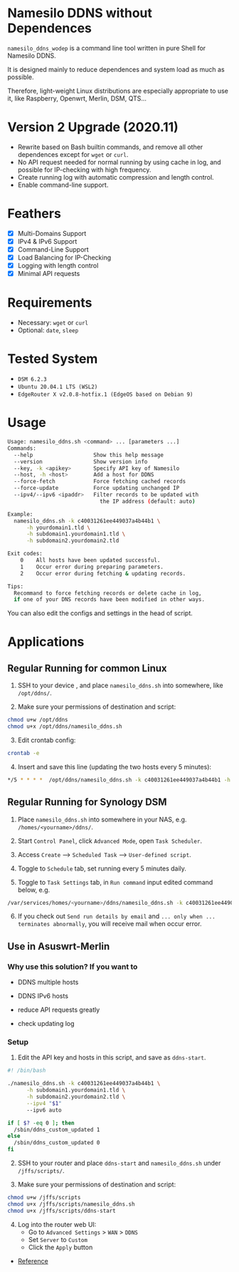 Namesilo DDNS without Dependences
===================

`namesilo_ddns_wodep` is a command line tool written in pure Shell for Namesilo DDNS.

It is designed mainly to reduce dependences and system load as much as possible.

Therefore, light-weight Linux distributions are especially appropriate to use it, like Raspberry, Openwrt, Merlin, DSM, QTS...

# Version 2 Upgrade (2020.11)

* Rewrite based on Bash builtin commands, and remove all other dependences except for `wget` or `curl`.
* No API request needed for normal running by using cache in log, and possible for IP-checking with high frequency.
* Create running log with automatic compression and length control.
* Enable command-line support.

# Feathers

* [x] Multi-Domains Support
* [x] IPv4 & IPv6 Support
* [x] Command-Line Support
* [x] Load Balancing for IP-Checking
* [x] Logging with length control
* [x] Minimal API requests

# Requirements

* Necessary: `wget` or `curl`
* Optional:  `date`, `sleep`

# Tested System

* `DSM 6.2.3`
* `Ubuntu 20.04.1 LTS (WSL2)`
* `EdgeRouter X v2.0.8-hotfix.1 (EdgeOS based on Debian 9)`

# Usage

```bash
Usage: namesilo_ddns.sh <command> ... [parameters ...]
Commands:
  --help                   Show this help message
  --version                Show version info
  --key, -k <apikey>       Specify API key of Namesilo
  --host, -h <host>        Add a host for DDNS
  --force-fetch            Force fetching cached records
  --force-update           Force updating unchanged IP
  --ipv4/--ipv6 <ipaddr>   Filter records to be updated with
                             the IP address (default: auto)

Example:
  namesilo_ddns.sh -k c40031261ee449037a4b44b1 \
      -h yourdomain1.tld \
      -h subdomain1.yourdomain1.tld \
      -h subdomain2.yourdomain2.tld

Exit codes:
    0    All hosts have been updated successful.
    1    Occur error during preparing parameters.
    2    Occur error during fetching & updating records.

Tips:
  Recommand to force fetching records or delete cache in log,
  if one of your DNS records have been modified in other ways.
```

You can also edit the configs and settings in the head of script.

# Applications

## Regular Running for common Linux

  1. SSH to your device , and place `namesilo_ddns.sh` into somewhere, like `/opt/ddns/`.

  2. Make sure your permissions of destination and script:
```bash
chmod u+w /opt/ddns
chmod u+x /opt/ddns/namesilo_ddns.sh
```

  3. Edit crontab config:
```bash
crontab -e
```
  
  4. Insert and save this line (updating the two hosts every 5 minutes):
```bash
*/5 * * * *  /opt/ddns/namesilo_ddns.sh -k c40031261ee449037a4b44b1 -h subdomain1.yourdomain1.tld -h subdomain2.yourdomain2.tld
```


## Regular Running for Synology DSM

  1. Place `namesilo_ddns.sh` into somewhere in your NAS, e.g. `/homes/<yourname>/ddns/`.

  2. Start `Control Panel`, click `Advanced Mode`, open `Task Scheduler`.

  3. Access `Create` --> `Scheduled Task` --> `User-defined script`.

  4. Toggle to `Schedule` tab, set running every 5 minutes daily.

  5. Toggle to `Task Settings` tab, in `Run command` input edited command below, e.g.
```bash
/var/services/homes/<yourname>/ddns/namesilo_ddns.sh -k c40031261ee449037a4b44b1 -h subdomain1.yourdomain1.tld -h subdomain2.yourdomain2.tld
```

  6. If you check out `Send run details by email` and `... only when ... terminates abnormally`, you will receive mail when occur error.

    
## Use in Asuswrt-Merlin

### Why use this solution? If you want to

  * DDNS multiple hosts

  * DDNS IPv6 hosts

  * reduce API requests greatly

  * check updating log

### Setup

  1. Edit the API key and hosts in this script, and save as `ddns-start`.
```bash
#! /bin/bash

./namesilo_ddns.sh -k c40031261ee449037a4b44b1 \
      -h subdomain1.yourdomain1.tld \
      -h subdomain2.yourdomain2.tld \
      --ipv4 "$1"
      --ipv6 auto

if [ $? -eq 0 ]; then
  /sbin/ddns_custom_updated 1
else
  /sbin/ddns_custom_updated 0
fi
```

  2. SSH to  your router and place `ddns-start` and `namesilo_ddns.sh` under `/jffs/scripts/`.

  3. Make sure your permissions of destination and script:
```bash
chmod u+w /jffs/scripts
chmod u+x /jffs/scripts/namesilo_ddns.sh
chmod u+x /jffs/scripts/ddns-start
```

  4. Log into the router web UI:
      - Go to `Advanced Settings` > `WAN` > `DDNS`
      - Set `Server` to `Custom`
      - Click the `Apply` button

- [Reference](https://github.com/alphabt/asuswrt-merlin-ddns-namesilo)
